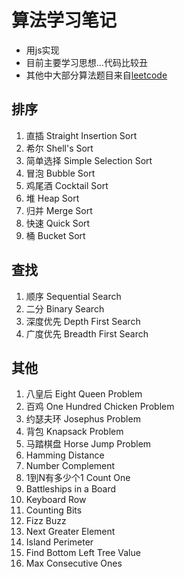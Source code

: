 # 算法学习笔记

* 用js实现
* 目前主要学习思想...代码比较丑
* 其他中大部分算法题目来自[leetcode](https://leetcode.com/problemset/algorithms/)

## 排序

1. 直插 Straight Insertion Sort
2. 希尔 Shell's Sort
3. 简单选择 Simple Selection Sort
4. 冒泡 Bubble Sort
5. 鸡尾酒 Cocktail Sort
6. 堆 Heap Sort
7. 归并 Merge Sort
8. 快速 Quick Sort
9. 桶 Bucket Sort

## 查找

1. 顺序 Sequential Search
2. 二分 Binary Search
3. 深度优先 Depth First Search
4. 广度优先 Breadth First Search

## 其他

1. 八皇后 Eight Queen Problem
2. 百鸡 One Hundred Chicken Problem
3. 约瑟夫环 Josephus Problem
4. 背包 Knapsack Problem
5. 马踏棋盘 Horse Jump Problem 
6. Hamming Distance
7. Number Complement
8. 1到N有多少个1 Count One
9. Battleships in a Board
10. Keyboard Row
11. Counting Bits
12. Fizz Buzz
13. Next Greater Element
14. Island Perimeter
15. Find Bottom Left Tree Value
16. Max Consecutive Ones